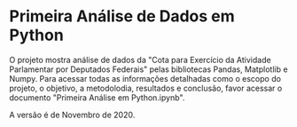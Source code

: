 # Primeira Análise de Dados em Python

O projeto mostra análise de dados da "Cota para Exercício da Atividade Parlamentar por Deputados Federais" pelas bibliotecas Pandas, Matplotlib e Numpy. 
Para acessar todas as informações detalhadas como o escopo do projeto, o objetivo, a metodolodia, resultados e conclusão, favor acessar o documento "Primeira Análise em Python.ipynb".

A versão é de Novembro de 2020.
